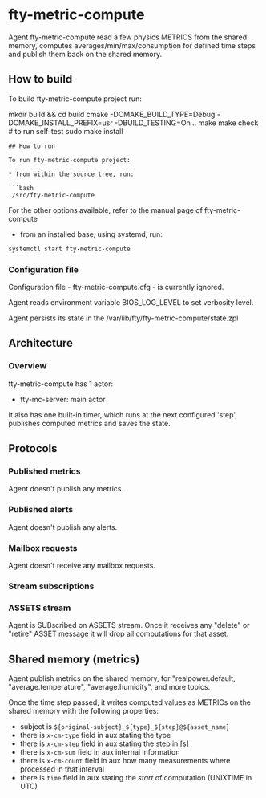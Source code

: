 # fty-metric-compute
Agent fty-metric-compute read a few physics METRICS from the shared memory, computes
averages/min/max/consumption for defined time steps and publish them back on the shared memory.

## How to build

To build fty-metric-compute project run:

mkdir build && cd build
cmake -DCMAKE_BUILD_TYPE=Debug -DCMAKE_INSTALL_PREFIX=usr -DBUILD_TESTING=On ..
make
make check # to run self-test
sudo make install
```
## How to run

To run fty-metric-compute project:

* from within the source tree, run:

```bash
./src/fty-metric-compute
```

For the other options available, refer to the manual page of fty-metric-compute

* from an installed base, using systemd, run:

```bash
systemctl start fty-metric-compute
```

### Configuration file

Configuration file - fty-metric-compute.cfg - is currently ignored.

Agent reads environment variable BIOS\_LOG\_LEVEL to set verbosity level.

Agent persists its state in the /var/lib/fty/fty-metric-compute/state.zpl

## Architecture

### Overview

fty-metric-compute has 1 actor:

* fty-mc-server: main actor

It also has one built-in timer, which runs at the next configured 'step',
publishes computed metrics and saves the state.

## Protocols

### Published metrics

Agent doesn't publish any metrics.

### Published alerts

Agent doesn't publish any alerts.

### Mailbox requests

Agent doesn't receive any mailbox requests.

### Stream subscriptions

### ASSETS stream

Agent is SUBscribed on ASSETS stream. Once it receives any "delete" or "retire" ASSET
message it will drop all computations for that asset.

## Shared memory (metrics)

Agent publish metrics on the shared memory, for "realpower.default,
"average.temperature", "average.humidity", and more topics.

Once the time step passed, it writes
computed values as METRICs on the shared memory with the following properties:
  * subject is ```${original-subject}_${type}_${step}@${asset_name}```
  * there is ```x-cm-type``` field in aux stating the type
  * there is ```x-cm-step``` field in aux stating the step in [s]
  * there is ```x-cm-sum``` field in aux internal information
  * there is ```x-cm-count``` field in aux how many measurements where processed in that interval
  * there is ```time``` field in aux stating the *start* of computation (UNIXTIME in UTC)
